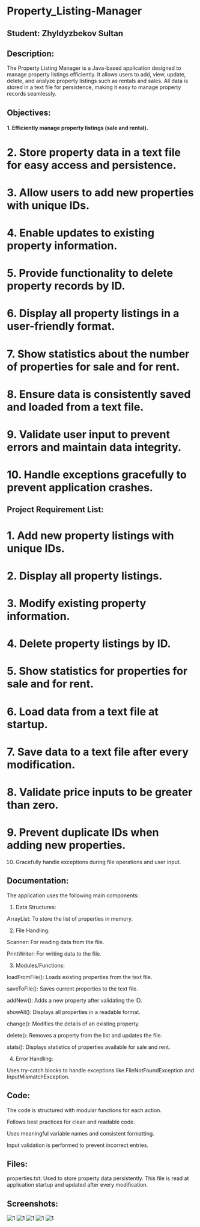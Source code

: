 # Property_Listing-Manager

## Student: Zhyldyzbekov Sultan 



## Description:

The Property Listing Manager is a Java-based application designed to manage property listings efficiently. It allows users to add, view, update, delete, and analyze property listings such as rentals and sales. All data is stored in a text file for persistence, making it easy to manage property records seamlessly.

## Objectives:

#### 1. Efficiently manage property listings (sale and rental).

# 2. Store property data in a text file for easy access and persistence.

# 3. Allow users to add new properties with unique IDs.

# 4. Enable updates to existing property information.

# 5. Provide functionality to delete property records by ID.

# 6. Display all property listings in a user-friendly format.

# 7. Show statistics about the number of properties for sale and for rent.

# 8. Ensure data is consistently saved and loaded from a text file.

# 9. Validate user input to prevent errors and maintain data integrity.

# 10. Handle exceptions gracefully to prevent application crashes.

    

## Project Requirement List:

# 1. Add new property listings with unique IDs.

# 2. Display all property listings.

# 3. Modify existing property information.

# 4. Delete property listings by ID.

# 5. Show statistics for properties for sale and for rent.

# 6. Load data from a text file at startup.

# 7. Save data to a text file after every modification.

# 8. Validate price inputs to be greater than zero.

# 9. Prevent duplicate IDs when adding new properties.

10. Gracefully handle exceptions during file operations and user input.
    

## Documentation:

The application uses the following main components:

1. Data Structures:

ArrayList<Property>: To store the list of properties in memory.

2. File Handling:

Scanner: For reading data from the file.

PrintWriter: For writing data to the file.

3. Modules/Functions:

loadFromFile(): Loads existing properties from the text file.

saveToFile(): Saves current properties to the text file.

addNew(): Adds a new property after validating the ID.

showAll(): Displays all properties in a readable format.

change(): Modifies the details of an existing property.

delete(): Removes a property from the list and updates the file.

stats(): Displays statistics of properties available for sale and rent.

4. Error Handling:

Uses try-catch blocks to handle exceptions like FileNotFoundException and InputMismatchException.


## Code:

The code is structured with modular functions for each action.

Follows best practices for clean and readable code.

Uses meaningful variable names and consistent formatting.

Input validation is performed to prevent incorrect entries.

## Files:

properties.txt: Used to store property data persistently. This file is read at application startup and updated after every modification.


## Screenshots:
![1](https://github.com/Mars1kg/Property_Listing-Manager/blob/master/1.1.png)
![1](https://github.com/Mars1kg/Property_Listing-Manager/blob/master/1.2.png)
![1](https://github.com/Mars1kg/Property_Listing-Manager/blob/master/1.3.png)
![1](https://github.com/Mars1kg/Property_Listing-Manager/blob/master/1.4.png)
![1](https://github.com/Mars1kg/Property_Listing-Manager/blob/master/1.5.png)
